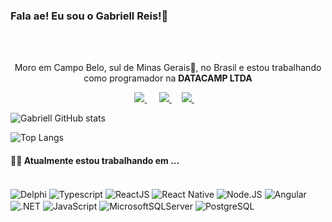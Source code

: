 ### Fala ae! Eu sou o Gabriell Reis!👋

<br />
<br />

<p align='center'>
  Moro em Campo Belo, sul de Minas Gerais🔺, no Brasil e estou trabalhando como programador na <b>DATACAMP LTDA</b> 
</p>

<p align='center'>
  <a href="https://www.linkedin.com/in/gabriell-reis-alvarenga/">
    <img src="https://img.shields.io/badge/linkedin-%230077B5.svg?&style=for-the-badge&logo=linkedin&logoColor=white" />
  </a>&nbsp;&nbsp;&nbsp;&nbsp;
  <a href="mailto:https://gabrielldiflen@gmail.com?subject=Olá%20Gabriell">
    <img src="https://img.shields.io/badge/gmail-%23D14836.svg?&style=for-the-badge&logo=gmail&logoColor=white" />
  </a>&nbsp;&nbsp;&nbsp;
  <a href="mailto:https://gabriellreis_2009@hotmail.com?subject=Olá%20Gabriell">
    <img src="https://img.shields.io/badge/Microsoft_Outlook-0078D4?style=for-the-badge&logo=microsoft-outlook&logoColor=white" />
  </a>&nbsp;&nbsp;&nbsp;
</p>

![Gabriell GitHub stats](https://github-readme-stats-gabriellreis14.vercel.app/api?username=GabriellReis14&show_icons=true&theme=dracula)

![Top Langs](https://github-readme-stats-gabriellreis14.vercel.app/api/top-langs/?username=GabriellReis14&layout=donut&theme=dracula)


<h4> 👨‍💻 Atualmente estou trabalhando em ...</h4>
<div style="display: inline_block"><br/>
    <img align="center" alt="Delphi" src="https://img.shields.io/badge/Delphi_RAD_Studio-B22222?style=for-the-badge&logo=delphi&logoColor=white" />
    <img align="center" alt="Typescript" src="https://img.shields.io/badge/TypeScript-007ACC?style=for-the-badge&logo=typescript&logoColor=white" />
    <img align="center" alt="ReactJS" src="https://img.shields.io/badge/React-20232A?style=for-the-badge&logo=react&logoColor=61DAFB" />
    <img align="center" alt="React Native" src="https://img.shields.io/badge/React_Native-20232A?style=for-the-badge&logo=react&logoColor=61DAFB" />
    <img align="center" alt="Node.JS" src="https://img.shields.io/badge/Node.js-43853D?style=for-the-badge&logo=node.js&logoColor=white" />
    <img align="center" alt="Angular" src="https://img.shields.io/badge/Angular-DD0031?style=for-the-badge&logo=angular&logoColor=white" />
    <img align="center" alt=".NET" src="https://img.shields.io/badge/.NET-5C2D91?style=for-the-badge&logo=.net&logoColor=white" />
    <img align="center" alt="JavaScript" src="https://img.shields.io/badge/JavaScript-323330?style=for-the-badge&logo=javascript&logoColor=F7DF1Ee" />
    <img align="center" alt="MicrosoftSQLServer" src="https://img.shields.io/badge/Microsoft%20SQL%20Server-CC2927?style=for-the-badge&logo=microsoft%20sql%20server&logoColor=white" />
    <img align="center" alt="PostgreSQL" src="https://img.shields.io/badge/PostgreSQL-316192?style=for-the-badge&logo=postgresql&logoColor=white" />
</div>
